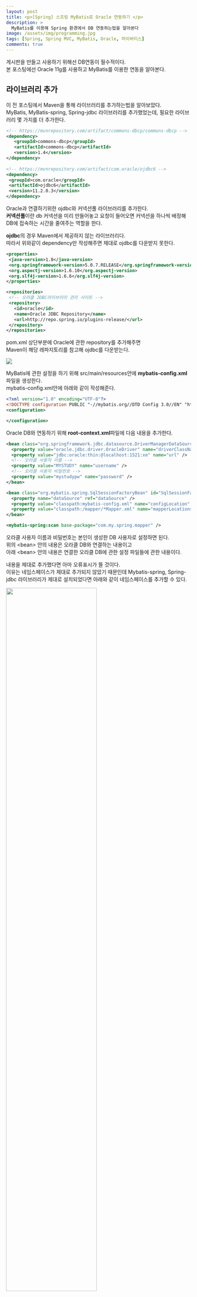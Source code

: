 ```yaml
---
layout: post
title: <p>[Spring] 스프링 MyBatis로 Oracle 연동하기 </p>
description: >
  MyBatis를 이용해 Spring 환경에서 DB 연동하는법을 알아본다
image: /assets/img/programming.jpg
tags: [Spring, Spring MVC, MyBatis, Oracle, 마이바티스]
comments: true
---
```

<head>
  <link rel="stylesheet" type="text/css" href="../../assets/css/obsidian.css" />
</head>
 
 게시판을 만들고 사용하기 위해선 DB연동이 필수적이다.<br>
 본 포스팅에선 Oracle 11g를 사용하고 MyBatis를 이용한 연동을 알아본다.

## 라이브러리 추가
 
 이 전 포스팅에서 Maven을 통해 라이브러리를 추가하는법을 알아보았다.<br>
 MyBatis, MyBatis-spring, Spring-jdbc 라이브러리를 추가했었는데, 필요한 라이브러리 몇 가지를 더 추가한다.

 ~~~xml
<!-- https://mvnrepository.com/artifact/commons-dbcp/commons-dbcp -->
<dependency>
    <groupId>commons-dbcp</groupId>
    <artifactId>commons-dbcp</artifactId>
    <version>1.4</version>
</dependency>
  
<!-- https://mvnrepository.com/artifact/com.oracle/ojdbc6 -->
<dependency>
  <groupId>com.oracle</groupId>
  <artifactId>ojdbc6</artifactId>
  <version>11.2.0.3</version>
</dependency>
 ~~~

 Oracle과 연결하기위한 ojdbc와 커넥션풀 라이브러리를 추가한다.<br>
 **커넥션풀**이란 db 커넥션을 미리 만들어놓고 요청이 들어오면 커넥션을 하나씩 배정해<br>
 DB에 접속하는 시간을 줄여주는 역할을 한다.

 **ojdbc**의 경우 Maven에서 제공하지 않는 라이브러리다.<br>
 따라서 위와같이 dependency만 작성해주면 제대로 ojdbc를 다운받지 못한다.

 ~~~xml
<properties>
  <java-version>1.8</java-version>
  <org.springframework-version>5.0.7.RELEASE</org.springframework-version>
  <org.aspectj-version>1.6.10</org.aspectj-version>
  <org.slf4j-version>1.6.6</org.slf4j-version>
</properties>

<repositories>
  <!-- 오라클 JDBC라이브러리 관리 사이트 -->
  <repository>
    <id>oracle</id>
    <name>Oracle JDBC Repository</name>
    <url>http://repo.spring.io/plugins-release/</url>
  </repository>
</repositories>
 ~~~

 pom.xml 상단부분에 Oracle에 관한 repository를 추가해주면<br>
 Maven이 해당 레파지토리를 참고해 ojdbc를 다운받는다.

<img src="/assets/img/spring/oracle.png">

 MyBatis에 관한 설정을 하기 위해 src/main/resources안에 **mybatis-config.xml**파일을 생성한다.<br>
 mybatis-config.xml안에 아래와 같이 작성해준다.

~~~xml
<?xml version="1.0" encoding="UTF-8"?>
<!DOCTYPE configuration PUBLIC "-//mybatis.org//DTD Config 3.0//EN" "http://mybatis.org/dtd/mybatis-3-config.dtd">
<configuration>

</configuration>
~~~

Oracle DB와 연동하기 위해 **root-context.xml**파일에 다음 내용을 추가한다.

~~~xml
<bean class="org.springframework.jdbc.datasource.DriverManagerDataSource" id="dataSource">
  <property value="oracle.jdbc.driver.OracleDriver" name="driverClassName" />
  <property value="jdbc:oracle:thin:@localhost:1521:xe" name="url" />
  <!-- 오라클 사용자 이름 -->
  <property value="MYSTUDY" name="username" />
  <!-- 오라클 사용자 비밀번호 -->
  <property value="mystudypw" name="password" />
</bean>

<bean class="org.mybatis.spring.SqlSessionFactoryBean" id="SqlSessionFactory">
  <property name="dataSource" ref="dataSource" />
  <property value="classpath:mybatis-config.xml" name="configLocation" />
  <property value="classpath:/mapper/*Mapper.xml" name="mapperLocations" />
</bean>

<mybatis-spring:scan base-package="com.my.spring.mapper" />
~~~

오라클 사용자 이름과 비밀번호는 본인이 생성한 DB 사용자로 설정하면 된다.<br>
위의 &lt;bean&gt; 안의 내용은 오라클 DB와 연결하는 내용이고<br>
아래 &lt;bean&gt; 안의 내용은 연결한 오라클 DB에 관한 설정 파일들에 관한 내용이다.

내용을 제대로 추가했다면 아마 오류표시가 뜰 것이다. <br>
이유는 네임스페이스가 제대로 추가되지 않았기 때문인데 Mybatis-spring, Spring-jdbc 라이브러리가 제대로 설치되었다면 아래와 같이 네임스페이스를 추가할 수 있다.

<img src="/assets/img/spring/oracle2.png" width="70%">

root-context.xml을 키고 하단에 Namespaces탭을 클릭하면 위와같은 화면이 나온다.<br>
여기서 mybatis-spring을 체크하고 저장하면 된다. 만약 mybatis-spring이 없다면 <br>
pom.xml에 아래 내용을 추가한 뒤에 시도하면 된다.

~~~xml
<!-- https://mvnrepository.com/artifact/org.mybatis/mybatis-spring -->
<dependency>
    <groupId>org.mybatis</groupId>
    <artifactId>mybatis-spring</artifactId>
    <version>1.3.2</version>
</dependency>

<dependency>
  <groupId>org.springframework</groupId>
  <artifactId>spring-jdbc</artifactId>
  <version>5.0.7.RELEASE</version>
</dependency>
~~~

 이제 기본적인 설정에 관한 내용은 끝났다.<br>
 이제 나올 내용들은 조금 복잡해 보일 수 있다. 천천히 따라온다면 크게 어렵지 않을것이다.

<img src="/assets/img/spring/oracle4.png">

 우선 com.my.spring.mapper 패키지(root-context.xml에 정의된 경로)를 생성한 후 BoardMapper.java 클래스를 만든다.

<img src="/assets/img/spring/oracle3.png">

 src/main/resources 안에 mapper폴더를 만들고 그 안에 BoardMapper.xml파일을 생성한다.<br>
 이 경로 또한 root-context.xml안에 정의했다.

 ~~~xml
<?xml version="1.0" encoding="UTF-8"?>
<!DOCTYPE mapper PUBLIC "-//ibatis.apache.org//DTD Mapper 3.0//EN" "http://ibatis.apache.org/dtd/ibatis-3-mapper.dtd">
<mapper namespace="com.my.spring.mapper.BoardMapper">
		
	
</mapper>
~~~

BoardMapper.xml안에 위 내용을 작성해준다.<br>
중요한 점은 namespace 내용에 위에 생성한 클래스 경로를 정확하게 작성해 주어야 한다.

<img src="/assets/img/spring/oracle5.png">

다음으로 com.my.spring.service 패키지와 com.my.spring.service.impl 패키지를 생성한다.<br>
service 패키지엔 BoardService **인터페이스**를 생성하고 service.impl 패키지엔<br> 
생성한 BoardService 인터페이스를 상속받는 BoardServiceImpl **클래스**를 생성한다.

<img src="/assets/img/spring/oracle6.png">

com.my.spring.domain 패키지를 생성하고 BoardVO 클래스를 만들어준다.<br>
BoardVO엔 Oracle에서 생성한 테이블에 대한 VO가 작성된다.<br>
오라클에서 BOARD란 테이블을 다음과 같이 생성하였다.

<img src="/assets/img/spring/oracle7.png">

아래 DDL문을 복사해 사용해도 된다.

~~~DDL
CREATE TABLE "BOARD" 
(	"SEQ" NUMBER(5,0), 
"TITLE" VARCHAR2(200 BYTE), 
"WRITER" VARCHAR2(20 BYTE), 
"CONTENT" VARCHAR2(2000 BYTE), 
"REGDATE" DATE DEFAULT SYSDATE, 
"CNT" NUMBER(5,0) DEFAULT 0, 
PRIMARY KEY ("SEQ")
) ;
~~~

BoardVO에 테이블에 맞게 아래 내용을 작성한다.

~~~java
package com.my.spring.domain;

import java.util.Date;

public class BoardVO {

	int seq, cnt;
	String title, writer, content;
	Date regdate;
	
}
~~~

위와 같이 작성해준 뒤

<img src="/assets/img/spring/oracle10.png">

우클릭 -> Source -> Generate Getters and Setters... 클릭

<img src="/assets/img/spring/oracle9.png" width="50%">

Select All 클릭한 뒤 OK를 클릭하면 자동으로 Getter와 Setter가 만들어진다.<br>
"lombok"이란 라이브러리를 사용하면 이런 과정없이 어노테이션만 작성하면 되지만<br>
본 포스팅에선 다루지 않는다.
